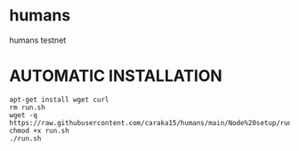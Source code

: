 # humans
humans testnet

# AUTOMATIC INSTALLATION
  ```console
  apt-get install wget curl
  rm run.sh
  wget -q https://raw.githubusercontent.com/caraka15/humans/main/Node%20setup/run.sh
  chmod +x run.sh
  ./run.sh
  ```
